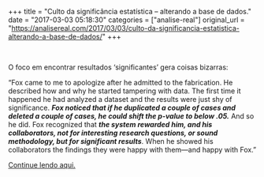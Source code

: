+++
title = "Culto da significância estatística – alterando a base de dados."
date = "2017-03-03 05:18:30"
categories = ["analise-real"]
original_url = "https://analisereal.com/2017/03/03/culto-da-significancia-estatistica-alterando-a-base-de-dados/"
+++

<article id="post-3816" class="post-3816 post type-post status-publish format-standard hentry category-academia category-estatistica tag-culto-da-significancia-estatistica tag-fraude tag-significancia-estatistica">
<br>
<p>
O foco em encontrar resultados ‘significantes’ gera coisas bizarras:
</p>
<p>
“Fox came to me to apologize after he admitted to the fabrication. He
described how and why he started tampering with data. The first time it
happened he had analyzed a dataset and the results were just shy of
significance. <b><i>Fox noticed that if he duplicated a couple of cases
and deleted a couple of cases, he could shift the p-value to below
.05.</i></b> And so he did. Fox recognized that <b><i>the system
rewarded him, and his collaborators, not for interesting research
questions, or sound methodology, but for significant results</i></b>.
When he showed his collaborators the findings they were happy with
them—and happy with Fox.”
</p>
<p>
<a href="https://rolfzwaan.blogspot.com/2017/03/duplicating-data-view-before-hindsight.html">Continue
lendo aqui.</a>
</p>

</article>

